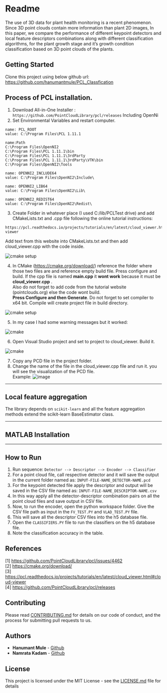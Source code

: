 # Readme
The use of 3D data for plant health monitoring is a recent phenomenon. Since 3D point clouds contain more information than plant 2D images, In this paper,
we compare the performance of different keypoint detectors and local feature descriptors combinations along with different classification algorithms, for the plant growth stage and it’s growth condition classification based on 3D point clouds of the plants.

## Getting Started
Clone this project using below github url: https://github.com/hanumantmule/PCL_Classfication

## Process of PCL installation.
1. Download All-in-One Installer : 
```https://github.com/PointCloudLibrary/pcl/releases```
Including OpenNi
2. Set Environmental Variables and restart computer.
```
name: PCL_ROOT
value: C:\Program Files\PCL 1.11.1

name:Path
C:\Program Files\OpenNI2
C:\Program Files\PCL 1.11.1\bin
C:\Program Files\PCL 1.11.1\3rdParty
C:\Program Files\PCL 1.11.1\3rdParty\VTK\bin
C:\Program Files\OpenNI2\Tools

name: OPENNI2_INCLUDE64
value: C:\Program Files\OpenNI2\Include\

name: OPENNI2_LIB64
value: C:\Program Files\OpenNI2\Lib\

name: OPENNI2_REDIST64
value: C:\Program Files\OpenNI2\Redist\
```
3. Create Folder in whatever place (I used C:/lib/PCLTest drive) and add CMakeLists.txt and .cpp file following the online tutorial instructions: 
```
https://pcl.readthedocs.io/projects/tutorials/en/latest/cloud_viewer.html#cloud-viewer
```                          
Add text from this website into CMakeLists.txt and then add   	cloud_viewer.cpp with the code inside.

![cmake setup](https://github.com/hanumantmule/PCL_Classfication/blob/master/Screenshots/2.png?raw=true)


4. In CMake (https://cmake.org/download/) reference the folder where those two files are and reference empty build file.
Press configure and build.
If the cpp file is named **main.cpp** it **wont work** because it must be **cloud_viewer.cpp** .          
Also do not forget to add code from the tutorial website (pointclouds.org) else the code wont build.   
**Press Configure and then Generate**. Do not forget to set compiler to x64 bit. Compile will create project file in build directory.

![cmake setup](https://github.com/hanumantmule/PCL_Classfication/blob/master/Screenshots/4.png?raw=true)

5. In my case I had some warning messages but it worked:

![cmake](https://github.com/hanumantmule/PCL_Classfication/blob/master/Screenshots/5.png?raw=true)

6. Open Visual Studio project and set to project to cloud_viewer.
Build it.

![cmake](https://github.com/hanumantmule/PCL_Classfication/blob/master/Screenshots/6.png?raw=true)

7. Copy any PCD file in the project folder.
8. Change the name of the file in the cloud_viewer.cpp file and run it.
you will see the visualization of the PCD file.   
Example:
![image](https://github.com/hanumantmule/PCL_Classfication/blob/master/Screenshots/9.png?raw=true)

---------------------------------------
## Local feature aggregation
The library depends on ```scikit-learn``` and all the feature aggregation methods extend the scikit-learn BaseEstimator class.

---------------------
## MATLAB Installation


-------------------------
## How to Run
1. Run sequence:
	```Detector --> Descriptor --> Encoder --> Classifier```
2. For a point cloud file, call respective detector and it will save the output in the current folder named as: 
	```INPUT-FILE-NAME_DETECTOR-NAME.pcd```
3. For the keypoint detected file apply the descriptor and output will be saved in the CSV file named as:
	```INPUT-FILE-NAME_DESCRIPTOR-NAME.csv```
4. In this way apply all the detector-descriptor combination pairs on all the point cloud files and save output in CSV file.
5. Now, to run the encoder, open the python workspace folder. 
   Give the CSV file path as input in the ```FV_TEST.PY``` and ```VLAD_TEST.PY``` file.
6. This will save all the descriptor CSV files into the h5 database file.
7. Open the ```CLASSIFIERS.PY``` file to run the classifiers on the h5 database file.
8. Note the classification accuracy in the table.



## References
[1] https://github.com/PointCloudLibrary/pcl/issues/4462  
[2] https://cmake.org/download/  
[3] https://pcl.readthedocs.io/projects/tutorials/en/latest/cloud_viewer.html#cloud-viewer        
[4] https://github.com/PointCloudLibrary/pcl/releases

## Contributing

Please read [CONTRIBUTING.md](https://github.com/hanumantmule/Email_Classification/blob/main/CONTRIBUTING.md) for details on our code of conduct, and the process for submitting pull requests to us.

## Authors

* **Hanumant Mule** - [Github](https://github.com/hanumantmule/)
* **Namrata Kadam** - [Github](https://github.com/NamrataKadam/)

## License

This project is licensed under the MIT License - see the [LICENSE.md](LICENSE.md) file for details
